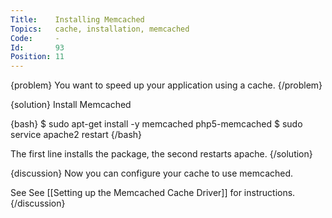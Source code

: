 ```yaml
---
Title:    Installing Memcached
Topics:   cache, installation, memcached
Code:     -
Id:       93
Position: 11
---
```


{problem}
You want to speed up your application using a cache.
{/problem}

{solution}
Install Memcached

{bash}
$ sudo apt-get install -y memcached php5-memcached
$ sudo service apache2 restart
{/bash}

The first line installs the package, the second restarts apache.
{/solution}

{discussion}
Now you can configure your cache to use memcached.

See See [[Setting up the Memcached Cache Driver]] for instructions.
{/discussion}
